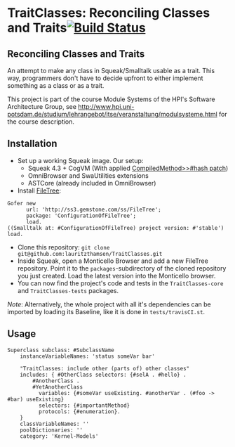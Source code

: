 TraitClasses: Reconciling Classes and Traits[![Build Status](https://travis-ci.org/lauritzthamsen/TraitClasses.png)](https://travis-ci.org/lauritzthamsen/TraitClasses)
============================================

## Reconciling Classes and Traits
An attempt to make any class in Squeak/Smalltalk usable as a trait. This way, programmers don't have to decide upfront to either implement 
something as a class or as a trait.

This project is part of the course Module Systems of the HPI's Software Architecture Group, see http://www.hpi.uni-potsdam.de/studium/lehrangebot/itse/veranstaltung/modulsysteme.html for the course description.

## Installation
* Set up a working Squeak image. Our setup:
    * Squeak 4.3 + CogVM (With applied [CompiledMethod>>#hash patch](http://source.squeak.org/trunk/Kernel-eem.692.mcz))
    * OmniBrowser and SwaUtilities extensions
    * ASTCore (already included in OmniBrowser)
* Install [FileTree](https://github.com/dalehenrich/filetree):

```smalltalk
Gofer new
      url: 'http://ss3.gemstone.com/ss/FileTree';
      package: 'ConfigurationOfFileTree';
      load.
((Smalltalk at: #ConfigurationOfFileTree) project version: #'stable') load.
```
* Clone this repository: `git clone git@github.com:lauritzthamsen/TraitClasses.git`
* Inside Squeak, open a Monticello Browser and add a new FileTree repository. Point it to the `packages`-subdirectory of the cloned repository you just created. Load the latest version into the Monticello browser.
* You can now find the project's code and tests in the `TraitClasses-core` and `TraitClasses-tests` packages.

_Note_: Alternatively, the whole project with all it's dependencies can be imported by loading its Baseline, like it is done in `tests/travisCI.st`.

## Usage

```smalltalk
Superclass subclass: #SubclassName
	instanceVariableNames: 'status someVar bar'

	"TraitClasses: include other (parts of) other classes"
	includes: { #OtherClass selectors: {#selA . #hello} .
	    #AnotherClass . 
	    #YetAnotherClass 
	      variables: {#someVar useExisting. #anotherVar . (#foo -> #bar) useExisting}
	      selectors: {#importantMethod}
	      protocols: {#enumeration}.
	}
	classVariableNames: ''
	poolDictionaries: ''
	category: 'Kernel-Models'
```

